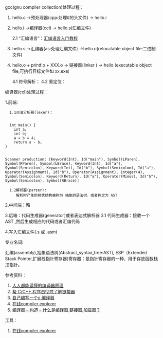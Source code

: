 gcc(gnu compiler collection)处理过程：
1. hello.c ->预处理器(cpp:处理#的头文件) -> hello.i 
2. hello.i ->编译器(ccl) -> hello.s(汇编文件)

      2.1 “汇编语言”：<a href="http://www.ruanyifeng.com/blog/2018/01/assembly-language-primer.html">汇编语言入门教程</a>
      
3. hello.s ->汇编器(as:处理汇编文件) ->hello.o(relocatable object file:二进制文件)
4. hello.o + printf.o + XXX.o -> 链接器(linker ) -> hello (executable object file,可执行目标文件如 xx.exe)

      4.1 符号解析：
      4.2 重定位：



编译器(ccl)处理过程：

1.前端:

      1.1词法分析器(lexer)：
      
      
<code>
  int main() {
    int a;
    int b;
    a = b = 4;
    return a - b;
}
 
Scanner production:
[Keyword(Int), Id("main"), Symbol(LParen), Symbol(RParen), Symbol(LBrace), Keyword(Int), Id("a"), Symbol(Semicolon), Keyword(Int), Id("b"), Symbol(Semicolon), Id("a"), Operator(Assignment), Id("b"),
Operator(Assignment), Integer(4), Symbol(Semicolon), Keyword(Return), Id("a"), Operator(Minus), Id("b"), Symbol(Semicolon), Symbol(RBrace)]
</code>
    
      1.2解析器(parser):
         解析时产生的树状结构被称为 抽象的语法树，或者称之为 AST
      
2.中间端：略

3.后端：代码生成器(generator)或者表达式解析器
        3.1 代码生成器：接收一个 AST ,然后生成相应的代码或者汇编代码
        
4.写入汇编文件(.s 或 .asm)





专业名词:

汇编(assembly),抽象语法树(Abstract_syntax_tree:AST),
ESP（Extended Stack Pointer,扩展栈指针寄存器)寄存器：是指针寄存器的一种，用于存放函数栈顶指针。

参考资料：
1. <a href="http://blog.jobbole.com/114466/">人人都能读懂的编译器原理</a>
2. <a href="http://blog.jobbole.com/96225/">帮 C/C++ 程序员彻底了解链接器</a>
3. <a href="https://github.com/nlsandler/write_a_c_compiler">自己编写一个c 编译器</a>
4. <a href="https://godbolt.org/">在线compiler explorer</a> 
5. <a href='https://codeday.me/bug/20170819/56357.html'>编译器 – 构造 – 什么是编译器,链接器,加载器？</a>

工具：
1. <a href ='https://godbolt.org/'>在线compiler explorer</a>
